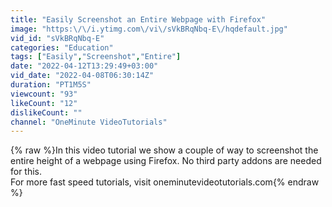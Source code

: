 ```yaml
---
title: "Easily Screenshot an Entire Webpage with Firefox"
image: "https:\/\/i.ytimg.com\/vi\/sVkBRqNbq-E\/hqdefault.jpg"
vid_id: "sVkBRqNbq-E"
categories: "Education"
tags: ["Easily","Screenshot","Entire"]
date: "2022-04-12T13:29:49+03:00"
vid_date: "2022-04-08T06:30:14Z"
duration: "PT1M5S"
viewcount: "93"
likeCount: "12"
dislikeCount: ""
channel: "OneMinute VideoTutorials"
---
```

{% raw %}In this video tutorial we show a couple of way to screenshot the entire height of a webpage using Firefox. No third party addons are needed for this.<br />For more fast speed tutorials, visit oneminutevideotutorials.com{% endraw %}
